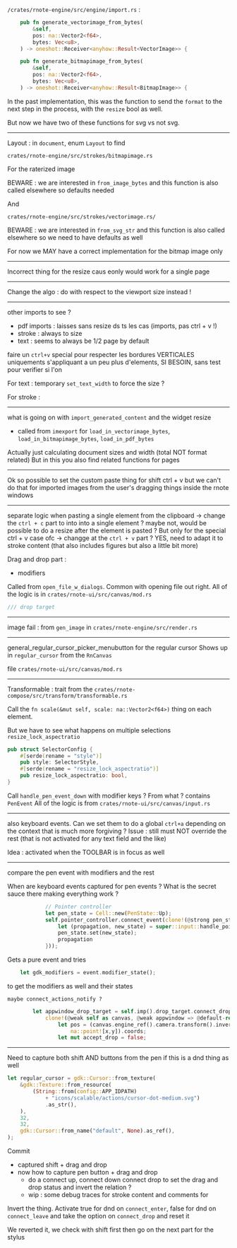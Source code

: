 `/crates/rnote-engine/src/engine/import.rs` :

```rs
    pub fn generate_vectorimage_from_bytes(
        &self,
        pos: na::Vector2<f64>,
        bytes: Vec<u8>,
    ) -> oneshot::Receiver<anyhow::Result<VectorImage>> {
```

```rs
    pub fn generate_bitmapimage_from_bytes(
        &self,
        pos: na::Vector2<f64>,
        bytes: Vec<u8>,
    ) -> oneshot::Receiver<anyhow::Result<BitmapImage>> {
```
In the past implementation, this was the function to send the `format` to the next step in the process, with the `resize` bool as well.

But now we have two of these functions for svg vs not svg.

----
Layout : in `document`, enum `Layout` to find

`crates/rnote-engine/src/strokes/bitmapimage.rs`

For the raterized image

BEWARE : we are interested in `from_image_bytes` and this function is also called elsewhere so defaults needed 


And 

`crates/rnote-engine/src/strokes/vectorimage.rs/`

BEWARE : we are interested in `from_svg_str` and this function is also called elsewhere so we need to have defaults as well

For now we MAY have a correct implementation for the bitmap image only


---
Incorrect thing for the resize caus eonly would work for a single page

--- 
Change the algo : do with respect to the viewport size instead !

---
other imports to see ?
- pdf imports : laisses sans resize ds ts les cas (imports, pas ctrl + v !) 
- stroke : always to size
- text : seems to always be 1/2 page by default

faire un `ctrl+v` special pour respecter les bordures VERTICALES uniquements s'appliquant a un peu plus d'elements, SI BESOIN, sans test pour verifier si l'on 


For text : temporary `set_text_width` to force the size ?

For stroke : 

--- 
what is going on with `import_generated_content` and the widget resize 
- called from `imexport` for `load_in_vectorimage_bytes`, `load_in_bitmapimage_bytes`, `load_in_pdf_bytes`

Actually just calculating document sizes and width (total NOT format related)
But in this you also find related functions for pages

---
Ok so possible to set the custom paste thing for shift ctrl + v but we can't do that for imported images from the user's dragging things inside the rnote windows

---
separate logic when pasting a single element from the clipboard 
-> change the `ctrl + c` part to into into a single element ?
    maybe not, would be possible to do a resize after the element is pasted ? But only for the special ctrl + v case ofc
-> changge at the `ctrl + v` part ? YES, need to adapt it to stroke content (that also includes figures but also a little bit more)



Drag and drop part :
+ modifiers

Called from `open_file_w_dialogs`. Common with opening file out right. All of the logic is in `crates/rnote-ui/src/canvas/mod.rs`
```rs
/// drop target
```


---
image fail : from `gen_image` in `crates/rnote-engine/src/render.rs`


--- 
general_regular_cursor_picker_menubutton for the regular cursor
Shows up in `regular_cursor` from the `RnCanvas`

file `crates/rnote-ui/src/canvas/mod.rs`

---
Transformable : trait from the `crates/rnote-compose/src/transform/transformable.rs`

Call the `fn scale(&mut self, scale: na::Vector2<f64>)` thing on each element.

But we have to see what happens on multiple selections
`resize_lock_aspectratio`

```rs
pub struct SelectorConfig {
    #[serde(rename = "style")]
    pub style: SelectorStyle,
    #[serde(rename = "resize_lock_aspectratio")]
    pub resize_lock_aspectratio: bool,
}
```

Call `handle_pen_event_down` with modifier keys ? From what ? contains `PenEvent`
All of the logic is from `crates/rnote-ui/src/canvas/input.rs`


---
also keyboard events. Can we set them to do a global `ctrl+a` depending on the context that is much more forgiving ?
Issue : still must NOT override the rest (that is not activated for any text field and the like)

Idea : activated when the TOOLBAR is in focus as well


--- 
compare the pen event with modifiers and the rest

When are keyboard events captured for pen events ? What is the secret sauce there making everything work ?

```rs
            // Pointer controller
            let pen_state = Cell::new(PenState::Up);
            self.pointer_controller.connect_event(clone!(@strong pen_state, @weak obj as canvas => @default-return glib::Propagation::Proceed, move |_, event| {
                let (propagation, new_state) = super::input::handle_pointer_controller_event(&canvas, event, pen_state.get()); // event ?
                pen_state.set(new_state);
                propagation
            }));
```
Gets a pure event and tries
```rs
    let gdk_modifiers = event.modifier_state(); 
```
to get the modifiers as well and their states
```
maybe connect_actions_notify ?
```


```rs
        let appwindow_drop_target = self.imp().drop_target.connect_drop(
            clone!(@weak self as canvas, @weak appwindow => @default-return false, move |_, value, x, y| {
                let pos = (canvas.engine_ref().camera.transform().inverse() *
                    na::point![x,y]).coords;
                let mut accept_drop = false;
```

---
Need to capture both shift AND buttons from the pen if this is a dnd thing as well


```rs
let regular_cursor = gdk::Cursor::from_texture(
    &gdk::Texture::from_resource(
        (String::from(config::APP_IDPATH)
            + "icons/scalable/actions/cursor-dot-medium.svg")
            .as_str(),
    ),
    32, 
    32,
    gdk::Cursor::from_name("default", None).as_ref(),
);
```


Commit 
- captured shift + drag and drop
- now how to capture pen button + drag and drop 
    - do a connect up, connect down connect drop to set the drag and drop status and invert the relation ?
    - wip : some debug traces for stroke content and comments for 

Invert the thing. Activate true for dnd on `connect_enter`, false for dnd on `connect_leave` and take the option on `connect_drop` and reset it

We reverted it, we check with shift first then go on the next part for the stylus
